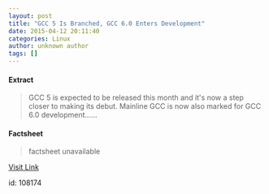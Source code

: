 ```yaml
---
layout: post
title: "GCC 5 Is Branched, GCC 6.0 Enters Development"
date: 2015-04-12 20:11:40
categories: Linux
author: unknown author
tags: []
---
```



#### Extract
>GCC 5 is expected to be released this month and it's now a step closer to making its debut. Mainline GCC is now also marked for GCC 6.0 development......

#### Factsheet
>factsheet unavailable

[Visit Link](http://www.phoronix.com/scan.php?page=news_item&px=GCC-5-Branched-GCC-6.0)

id:  108174
